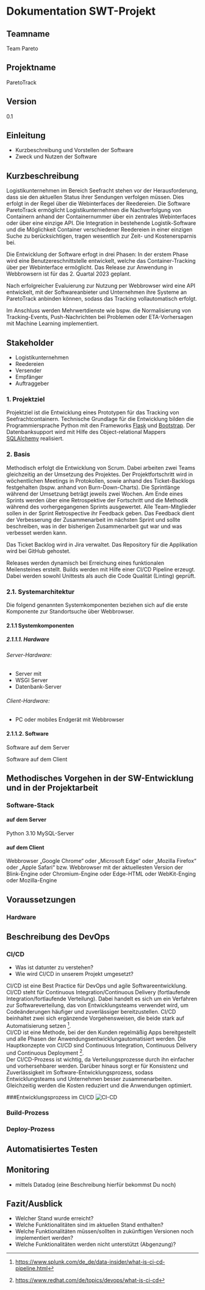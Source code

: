 # Dokumentation SWT-Projekt
## Teamname  
Team Pareto
## Projektname
ParetoTrack
## Version
0.1

## Einleitung
- Kurzbeschreibung und Vorstellen der Software
- Zweck und Nutzen der Software

## Kurzbeschreibung
Logistikunternehmen im Bereich Seefracht stehen vor der Herausforderung, dass sie den aktuellen Status ihrer Sendungen verfolgen müssen. Dies erfolgt in der Regel über die Webinterfaces der Reedereien.
Die Software ParetoTrack ermöglicht Logistikunternehmen die Nachverfolgung von Containern anhand der Containernummer über ein zentrales Webinterfaces oder über eine einzige API.
Die Integration in bestehende Logistik-Software und die Möglichkeit Container verschiedener Reedereien in einer einzigen Suche zu berücksichtigen, tragen wesentlich zur Zeit- und Kostenersparnis bei.

Die Entwicklung der Software erfogt in drei Phasen:
In der erstem Phase wird eine Benutzereschnittstelle entwickelt, welche das Container-Tracking über per Webinterface ermöglicht. Das Release zur Anwendung in Webbrowsern ist für das 2. Quartal 2023 geplant.

Nach erfolgreicher Evaluierung zur Nutzung per Webbrowser wird eine API entwickelt, mit der Softwareanbieter und Unternehmen ihre Systeme an ParetoTrack anbinden können, sodass das Tracking vollautomatisch erfolgt.

Im Anschluss werden Mehrwertdienste wie bspw. die Normalisierung von Tracking-Events, Push-Nachrichten bei Problemen oder ETA-Vorhersagen mit Machine Learning implementiert.

## Stakeholder
- Logistikunternehmen
- Reedereien
- Versender
- Empfänger
- Auftraggeber

### 1. Projektziel
Projektziel ist die Entwicklung eines Prototypen für das Tracking von Seefrachtcontainern.
Technische Grundlage für die Entwicklung bilden die Programmiersprache Python mit den Frameworks [Flask](https://flask.palletsprojects.com/en/2.2.x/) und [Bootstrap](https://getbootstrap.com). Der Datenbanksupport wird mit Hilfe des Object-relational Mappers [SQLAlchemy](https://www.sqlalchemy.org) realisiert.

### 2. Basis
Methodisch erfolgt die Entwicklung von Scrum. Dabei arbeiten zwei Teams gleichzeitig an der Umsetzung des Projektes. Der Projektfortschritt wird in wöchentlichen Meetings in Protokollen, sowie anhand des Ticket-Backlogs festgehalten (bspw. anhand von Burn-Down-Charts).
Die Sprintlänge während der Umsetzung beträgt jeweils zwei Wochen. Am Ende eines Sprints werden über eine Retrospektive der Fortschritt und die Methodik während des vorhergegangenen Sprints ausgewertet. Alle Team-Mitglieder sollen in der Sprint Retrospective ihr Feedback geben. Das Feedback dient der Verbesserung der Zusammenarbeit im nächsten Sprint und sollte beschreiben, was in der bisherigen Zusammenarbeit gut war und was verbesset werden kann.

Das Ticket Backlog wird in Jira verwaltet. Das Repository für die Applikation wird bei GitHub gehostet.

Releases werden dynamisch bei Erreichung eines funktionalen Meilensteines erstellt. Builds werden mit Hilfe einer CI/CD Pipeline erzeugt. Dabei werden sowohl Unittests als auch die Code Qualität (Linting) geprüft.
 
### 2.1. Systemarchitektur
Die folgend genannten Systemkomponenten beziehen sich auf die erste Komponente zur Standortsuche über Webbrowser.

#### 2.1.1 Systemkomponenten

##### 2.1.1.1. Hardware 
###### Server-Hardware:
- Server mit
- WSGI Server
- Datenbank-Server

###### Client-Hardware:
- PC oder mobiles Endgerät mit Webbrowser

#### 2.1.1.2. Software
Software auf dem Server


Software auf dem Client


## Methodisches Vorgehen in der SW-Entwicklung und in der Projektarbeit


### Software-Stack

#### auf dem Server
Python 3.10
MySQL-Server

#### auf dem Client
Webbrowser „Google Chrome“ oder „Microsoft Edge“ oder „Mozilla Firefox“ oder „Apple Safari“ bzw. Webbrowser mit der aktuellesten Version der Blink-Engine oder Chromium-Engine oder Edge-HTML oder WebKit-Enging oder Mozilla-Engine

## Voraussetzungen

### Hardware


## Beschreibung des DevOps

### CI/CD
- Was ist datunter zu verstehen?
- Wie wird CI/CD in unserem Projekt umgesetzt?

CI/CD ist eine Best Practice für DevOps und agile Softwareentwicklung. CI/CD steht für Continuous Integration/Continuous Delivery (fortlaufende Integration/fortlaufende Verteilung). Dabei handelt es sich um ein Verfahren zur Softwareverteilung, das von Entwicklungsteams verwendet wird, um Codeänderungen häufiger und zuverlässiger bereitzustellen. CI/CD beinhaltet zwei sich ergänzende Vorgehensweisen, die beide stark auf Automatisierung setzen [^1].\
CI/CD ist eine Methode, bei der den Kunden regelmäßig Apps bereitgestellt und alle Phasen der Anwendungsentwicklungautomatisiert werden. Die Hauptkonzepte von CI/CD sind Continuous Integration, Continuous Delivery und Continuous Deployment [^2].\
Der CI/CD-Prozess ist wichtig, da Verteilungsprozesse durch ihn einfacher und vorhersehbarer werden. Darüber hinaus sorgt er für Konsistenz und Zuverlässigkeit im Software-Entwicklungsprozess, sodass Entwicklungsteams und Unternehmen besser zusammenarbeiten. Gleichzeitig werden die Kosten reduziert und die Anwendungen optimiert.

###Entwicklungsprozess im CI/CD
![CI-CD](https://user-images.githubusercontent.com/63423057/209717224-6d428134-cd40-4d4b-9ca6-0b906100acb5.png)

### Build-Prozess

### Deploy-Prozess

## Automatisiertes Testen

## Monitoring
- mittels Datadog (eine Beschreibung hierfür bekommst Du noch)

## Fazit/Ausblick
- Welcher Stand wurde erreicht? 
- Welche Funktionalitäten sind im aktuellen Stand enthalten?
- Welche Funktionalitäten müssen/sollten in zukünftigen Versionen noch implementiert werden?
- Welche Funktionalitäten werden nicht unterstützt (Abgenzung)?


 [^1]: https://www.splunk.com/de_de/data-insider/what-is-ci-cd-pipeline.html
 [^2]: https://www.redhat.com/de/topics/devops/what-is-ci-cd
